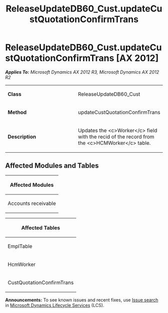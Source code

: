 ﻿---
title: ReleaseUpdateDB60_Cust.updateCustQuotationConfirmTrans
TOCTitle: ReleaseUpdateDB60_Cust.updateCustQuotationConfirmTrans
ms:assetid: 9156e974-894e-a979-fbda-f0f72f0530ee
ms:mtpsurl: https://msdn.microsoft.com/en-us/library/JJ736580(v=AX.60)
ms:contentKeyID: 49709769
ms.date: 05/18/2015
mtps_version: v=AX.60
---

# ReleaseUpdateDB60\_Cust.updateCustQuotationConfirmTrans [AX 2012]


_**Applies To:** Microsoft Dynamics AX 2012 R3, Microsoft Dynamics AX 2012 R2_

<table>
<colgroup>
<col style="width: 50%" />
<col style="width: 50%" />
</colgroup>
<tbody>
<tr class="odd">
<td><p><strong>Class</strong></p></td>
<td><p>ReleaseUpdateDB60_Cust</p></td>
</tr>
<tr class="even">
<td><p><strong>Method</strong></p></td>
<td><p>updateCustQuotationConfirmTrans</p></td>
</tr>
<tr class="odd">
<td><p><strong>Description</strong></p></td>
<td><p>Updates the &lt;c&gt;Worker&lt;/c&gt; field with the recid of the record from the &lt;c&gt;HCMWorker&lt;/c&gt; table.</p></td>
</tr>
</tbody>
</table>


## Affected Modules and Tables

<table>
<colgroup>
<col style="width: 100%" />
</colgroup>
<thead>
<tr class="header">
<th><p>Affected Modules</p></th>
</tr>
</thead>
<tbody>
<tr class="odd">
<td><p>Accounts receivable</p></td>
</tr>
</tbody>
</table>


<table>
<colgroup>
<col style="width: 100%" />
</colgroup>
<thead>
<tr class="header">
<th><p>Affected Tables</p></th>
</tr>
</thead>
<tbody>
<tr class="odd">
<td><p>EmplTable</p></td>
</tr>
<tr class="even">
<td><p>HcmWorker</p></td>
</tr>
<tr class="odd">
<td><p>CustQuotationConfirmTrans</p></td>
</tr>
</tbody>
</table>

  
**Announcements:** To see known issues and recent fixes, use [Issue search](http://go.microsoft.com/fwlink/?linkid=389258) in [Microsoft Dynamics Lifecycle Services](http://go.microsoft.com/fwlink/?linkid=306505) (LCS).

